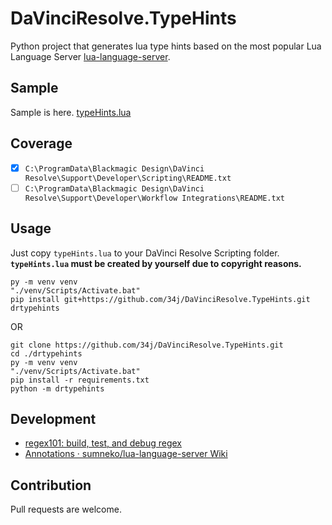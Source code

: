 # DaVinciResolve.TypeHints

Python project that generates lua type hints based on the most popular Lua Language Server [lua-language-server](https://marketplace.visualstudio.com/items?itemName=sumneko.lua).

## Sample

Sample is here. [typeHints.lua](https://github.com/34j/DaVinciResolve.TypeHints/blob/master/typeHints.lua)

## Coverage

- [x] `C:\ProgramData\Blackmagic Design\DaVinci Resolve\Support\Developer\Scripting\README.txt`
- [ ] `C:\ProgramData\Blackmagic Design\DaVinci Resolve\Support\Developer\Workflow Integrations\README.txt`

## Usage

Just copy `typeHints.lua` to your DaVinci Resolve Scripting folder. **`typeHints.lua` must be created by yourself due to copyright reasons.**

```shell
py -m venv venv
"./venv/Scripts/Activate.bat"
pip install git+https://github.com/34j/DaVinciResolve.TypeHints.git
drtypehints
```

OR

```shell
git clone https://github.com/34j/DaVinciResolve.TypeHints.git
cd ./drtypehints
py -m venv venv
"./venv/Scripts/Activate.bat"
pip install -r requirements.txt
python -m drtypehints
```

## Development

- [regex101: build, test, and debug regex](https://regex101.com/)
- [Annotations · sumneko/lua\-language\-server Wiki](https://github.com/sumneko/lua-language-server/wiki/Annotations)

## Contribution

Pull requests are welcome.
